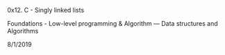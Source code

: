 0x12. C - Singly linked lists

Foundations - Low-level programming & Algorithm ― Data structures and Algorithms 

8/1/2019